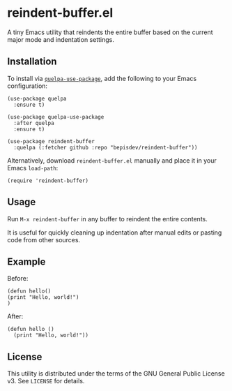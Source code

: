 # reindent-buffer.el

A tiny Emacs utility that reindents the entire buffer based on the current major mode and indentation settings.

## Installation

To install via [`quelpa-use-package`](https://github.com/quelpa/quelpa-use-package), add the following to your Emacs configuration:

```elisp
(use-package quelpa
  :ensure t)

(use-package quelpa-use-package
  :after quelpa
  :ensure t)

(use-package reindent-buffer
  :quelpa (:fetcher github :repo "bepisdev/reindent-buffer"))
```

Alternatively, download `reindent-buffer.el` manually and place it in your Emacs `load-path`:

```elisp
(require 'reindent-buffer)
```

## Usage

Run `M-x reindent-buffer` in any buffer to reindent the entire contents.

It is useful for quickly cleaning up indentation after manual edits or pasting code from other sources.

## Example

Before:

```elisp
(defun hello()
(print "Hello, world!")
)
```

After:

```elisp
(defun hello ()
  (print "Hello, world!"))
```

## License

This utility is distributed under the terms of the GNU General Public License v3. See `LICENSE` for details.
